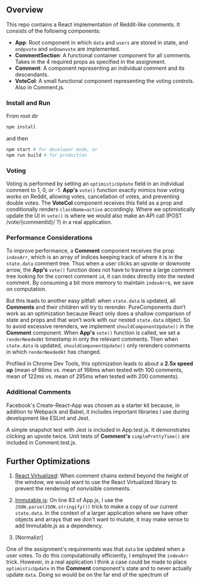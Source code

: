 ## Overview

This repo contains a React implementation of Reddit-like comments. It consists of the following components:
  * **App**: Root component in which `data` and `users` are stored in state, and `onUpvote` and `onDownvote` are implemented.
  * **CommentSection**: A functional container component for all comments. Takes in the 4 required props as specified in the assignment.
  * **Comment**: A component representing an individual comment and its descendants.
  * **VoteCol**: A small functional component representing the voting controls. Also in Comment.js.

### Install and Run
From root dir
``` bash
npm install
```
and then
``` bash
npm start # for developer mode, or
npm run build # for production
```

### Voting
Voting is performed by setting an `optimisticUpdate` field in an individual comment to 1, 0, or -1. **App's** `vote()` function exactly mimics how voting works on Reddit, allowing votes, cancellation of votes, and preventing double votes. The **VoteCol** component receives this field as a prop and conditionally renders `className=active` accordingly. Where we optimistically update the UI in `vote()` is where we would also make an API call (POST /vote/{commentId}/ ?) in a real application. 

### Performance Considerations
To improve performance, a **Comment** component receives the prop `indexArr`, which is an array of indices keeping track of where it is in the `state.data` comment tree. Thus when a user clicks an upvote or downvote arrow, the **App's** `vote()` function does not have to traverse a large comment tree looking for the correct comment `id`, it can index directly into the nested comment. By consuming a bit more memory to maintain `indexArr`s, we save on computation.


But this leads to another easy pitfall: when `state.data` is updated, all **Comments** and their children will try to rerender. PureComponents don’t work as an optimization because React only does a shallow comparison of state and props and that won’t work with our nested `state.data` object. So to avoid excessive rerenders, we implement `shouldComponentUpdate()` in the **Comment** component. When **App's** `vote()` function is called, we set a `renderNeededAt` timestamp in only the relevant comments. Then when `state.data` is updated, `shouldComponentUpdate()` only rerenders comments in which `renderNeededAt` has changed.


Profiled in Chrome Dev Tools, this optimization leads to about a **2.5x speed up** (mean of 66ms vs. mean of 166ms when tested with 100 comments, mean of 122ms vs. mean of 295ms when tested with 200 comments). 

### Additional Comments
Facebook's Create-React-App was chosen as a starter kit because, in addition to Webpack and Babel, it includes important libraries I use during development like ESLint and Jest.

A simple snapshot test with Jest is included in App.test.js. It demonstrates clicking an upvote twice. Unit tests of **Comment's** `simplePrettyTime()` are included in Comment.test.js.


## Further Optimizations

1. [React Virtualized](https://github.com/bvaughn/react-virtualized): 
   When comment chains extend beyond the height of the window, we would want to use the React Virtualized library to prevent the rendering of nonvisible comments.

2. [Immutable.js](https://facebook.github.io/immutable-js/): 
   On line 83 of App.js, I use the `JSON.parse(JSON.stringify())` trick to make a copy of our current `state.data`. In the context of a larger application where we have other objects and arrays that we don't want to mutate, it may make sense to add Immutable.js as a dependency.

3. [Normalizr]

One of the assignment's requirements was that `data` be updated when a user votes. To do this computationally efficiently, I employed the `indexArr` trick. However, in a real application I think a case could be made to place `optimisticUpdate` in the **Comment** component's state and to never actually update `data`. Doing so would be on the far end of the spectrum of  


